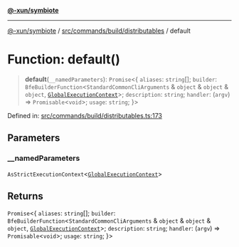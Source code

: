 [**@-xun/symbiote**](../../../../../README.md)

***

[@-xun/symbiote](../../../../../README.md) / [src/commands/build/distributables](../README.md) / default

# Function: default()

> **default**(`__namedParameters`): `Promise`\<\{ `aliases`: `string`[]; `builder`: `BfeBuilderFunction`\<`StandardCommonCliArguments` & `object` & `object` & `object`, [`GlobalExecutionContext`](../../../../configure/type-aliases/GlobalExecutionContext.md)\>; `description`: `string`; `handler`: (`argv`) => `Promisable`\<`void`\>; `usage`: `string`; \}\>

Defined in: [src/commands/build/distributables.ts:173](https://github.com/Xunnamius/symbiote/blob/ec67adb5324eeca6085e3ddc4126fe7798bea916/src/commands/build/distributables.ts#L173)

## Parameters

### \_\_namedParameters

`AsStrictExecutionContext`\<[`GlobalExecutionContext`](../../../../configure/type-aliases/GlobalExecutionContext.md)\>

## Returns

`Promise`\<\{ `aliases`: `string`[]; `builder`: `BfeBuilderFunction`\<`StandardCommonCliArguments` & `object` & `object` & `object`, [`GlobalExecutionContext`](../../../../configure/type-aliases/GlobalExecutionContext.md)\>; `description`: `string`; `handler`: (`argv`) => `Promisable`\<`void`\>; `usage`: `string`; \}\>
